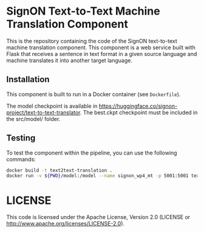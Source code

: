 # SignON Text-to-Text Machine Translation Component

This is the repository containing the code of the SignON text-to-text machine translation component.
This component is a web service built with Flask that receives a sentence in text format in a given source language and machine translates it into another target language.

## Installation

This component is built to run in a Docker container (see `Dockerfile`).

The model checkpoint is available in https://huggingface.co/signon-project/text-to-text-translator. The best.ckpt checkpoint must be included in the src/model/ folder.

## Testing

To test the component within the pipeline, you can use the following commands:

```bash
docker build -t text2text-translation .
docker run -v ${PWD}/model:/model --name signon_wp4_mt -p 5001:5001 text2text-translation
```

# LICENSE

This code is licensed under the Apache License, Version 2.0 (LICENSE or http://www.apache.org/licenses/LICENSE-2.0).

